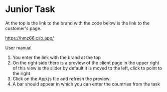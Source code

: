 # Junior Task
At the top is the link to the brand with the code below is the link to the customer's page.

https://hmz66.csb.app/

User manual

1. You enter the link with the brand at the top
2. On the right side there is a preview of the client page in the upper right of this view is the slider by default it is moved to the left, click to point to the right
3. Click on the App.js file and refresh the preview
4. A bar should appear in which you can enter the countries from the task
